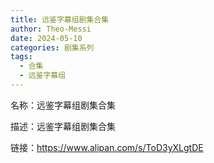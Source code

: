 ```yaml
---
title: 远鉴字幕组剧集合集
author: Theo-Messi
date: 2024-05-10
categories: 剧集系列
tags:
  - 合集
  - 远鉴字幕组
---
```


名称：远鉴字幕组剧集合集

描述：远鉴字幕组剧集合集

链接：https://www.alipan.com/s/ToD3yXLgtDE

